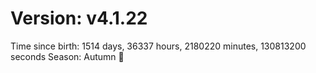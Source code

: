 # Version: v4.1.22
Time since birth: 1514 days, 36337 hours, 2180220 minutes, 130813200 seconds
Season: Autumn 🍁
